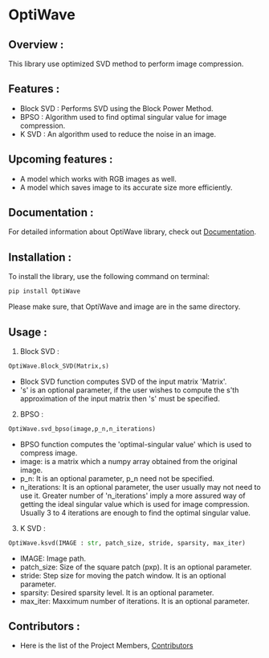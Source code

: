 # OptiWave

## Overview :
This library use optimized SVD method to perform image compression.

## Features :
- Block SVD : Performs SVD using the Block Power Method.
- BPSO : Algorithm used to find optimal singular value for image compression.
- K SVD : An algorithm used to reduce the noise in an image.

## Upcoming features :
- A model which works with RGB images as well.
- A model which saves image to its accurate size more efficiently.

## Documentation :
For detailed information about OptiWave library, check out [Documentation]().

## Installation :
To install the library, use the following command on terminal:

```bash
pip install OptiWave
```

Please make sure, that OptiWave and image are in the same directory.

## Usage :
1. Block SVD :

```python
OptiWave.Block_SVD(Matrix,s)
```

- Block SVD function computes SVD of the input matrix 'Matrix'.
- 's' is an optional parameter, if the user wishes to compute the s'th approximation of the input matrix then 's' must be specified.

2. BPSO :

```python
OptiWave.svd_bpso(image,p_n,n_iterations)
```

- BPSO function computes the 'optimal-singular value' which is used to compress image.
- image: is a matrix which a numpy array obtained from the original image.
- p_n: It is an optional parameter, p_n need not be specified.
- n_iterations: It is an optional parameter, the user usually may not need to use it. Greater number of 'n_iterations' imply a more assured way of getting the ideal singular value which is used for image compression. Usually 3 to 4 iterations are enough to find the optimal singular value.

3. K SVD :

```python
OptiWave.ksvd(IMAGE : str, patch_size, stride, sparsity, max_iter)
```

- IMAGE: Image path.
- patch_size: Size of the square patch (pxp). It is an optional parameter.
- stride: Step size for moving the patch window. It is an optional parameter.
- sparsity: Desired sparsity level. It is an optional parameter.
- max_iter: Maxximum number of iterations. It is an optional parameter.

## Contributors :

- Here is the list of the Project Members, [Contributors]()
